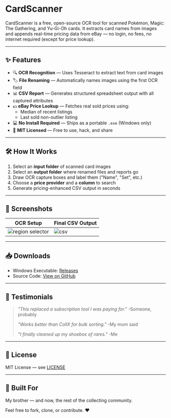 # CardScanner

CardScanner is a free, open-source OCR tool for scanned Pokémon, Magic: The Gathering, and Yu-Gi-Oh cards. It extracts card names from images and appends real-time pricing data from eBay — no login, no fees, no internet required (except for price lookup).

---

## ✨ Features

- 🔍 **OCR Recognition** — Uses Tesseract to extract text from card images
- 🏷 **File Renaming** — Automatically names images using the first OCR field
- 📊 **CSV Report** — Generates structured spreadsheet output with all captured attributes
- 💵 **eBay Price Lookup** — Fetches real sold prices using:
  - Median of recent listings
  - Last sold non-outlier listing
- 💻 **No Install Required** — Ships as a portable `.exe` (Windows only)
- 🧾 **MIT Licensed** — Free to use, hack, and share

---

## 🛠 How It Works

1. Select an **input folder** of scanned card images
2. Select an **output folder** where renamed files and reports go
3. Draw OCR capture boxes and label them ("Name", "Set", etc.)
4. Choose a **price provider** and a **column** to search
5. Generate pricing-enhanced CSV output in seconds

---

## 📸 Screenshots

| OCR Setup | Final CSV Output |
|-----------|------------------|
| ![region selector](screenshots/selector.png) | ![csv](screenshots/output_csv.png) |

---

## 📥 Downloads

- Windows Executable: [Releases](https://github.com/yourname/card-scanner/releases)
- Source Code: [View on GitHub](https://github.com/yourname/card-scanner)

---

## 💬 Testimonials

> *"This replaced a subscription tool I was paying for."*
> -Someone, probably
>
> *"Works better than CollX for bulk sorting."*
> -My mom said
>
> *"I finally cleaned up my shoebox of rares."*
> -Me

---

## 📄 License

MIT License — see [LICENSE](./LICENSE)

---

## 🙌 Built For

My brother — and now, the rest of the collecting community.

Feel free to fork, clone, or contribute. ❤️
